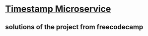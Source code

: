 
# [Timestamp Microservice](https://www.freecodecamp.org/learn/apis-and-microservices/apis-and-microservices-projects/timestamp-microservice)

## solutions of the project from freecodecamp
